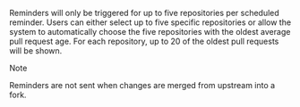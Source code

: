 Reminders will only be triggered for up to five repositories per scheduled reminder. Users can either select up to five specific repositories or allow the system to automatically choose the five repositories with the oldest average pull request age. For each repository, up to 20 of the oldest pull requests will be shown.

> [!NOTE]
> Reminders are not sent when changes are merged from upstream into a fork.
